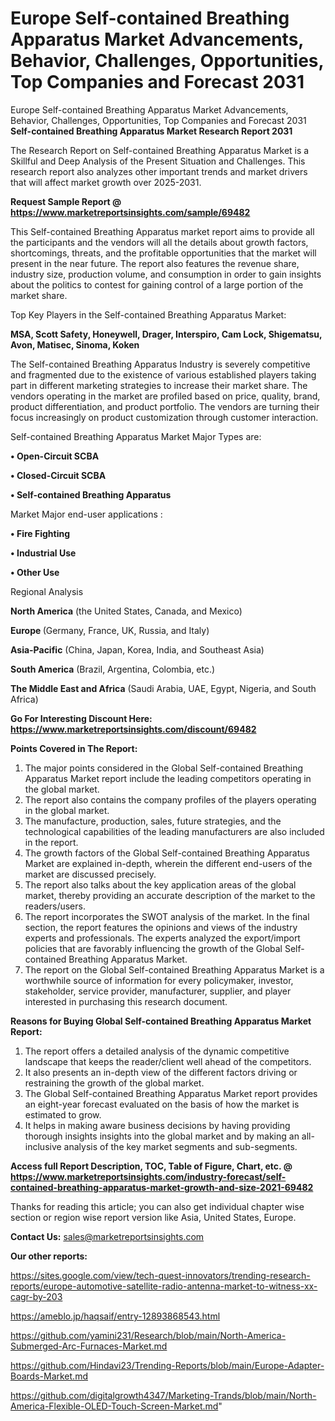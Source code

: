 # Europe Self-contained Breathing Apparatus Market Advancements, Behavior, Challenges, Opportunities, Top Companies and Forecast 2031
Europe Self-contained Breathing Apparatus Market Advancements, Behavior, Challenges, Opportunities, Top Companies and Forecast 2031
<strong>Self-contained Breathing Apparatus Market Research Report 2031</strong>

The Research Report on Self-contained Breathing Apparatus Market is a Skillful and Deep Analysis of the Present Situation and Challenges. This research report also analyzes other important trends and market drivers that will affect market growth over 2025-2031.

<strong>Request Sample Report @ <a href=https://www.marketreportsinsights.com/sample/69482>https://www.marketreportsinsights.com/sample/69482</a></strong>

This Self-contained Breathing Apparatus market report aims to provide all the participants and the vendors will all the details about growth factors, shortcomings, threats, and the profitable opportunities that the market will present in the near future. The report also features the revenue share, industry size, production volume, and consumption in order to gain insights about the politics to contest for gaining control of a large portion of the market share.

Top Key Players in the Self-contained Breathing Apparatus Market:

<strong>MSA, Scott Safety, Honeywell, Drager, Interspiro, Cam Lock, Shigematsu, Avon, Matisec, Sinoma, Koken</strong>

The Self-contained Breathing Apparatus Industry is severely competitive and fragmented due to the existence of various established players taking part in different marketing strategies to increase their market share. The vendors operating in the market are profiled based on price, quality, brand, product differentiation, and product portfolio. The vendors are turning their focus increasingly on product customization through customer interaction.

Self-contained Breathing Apparatus Market Major Types are:

<strong>• Open-Circuit SCBA

• Closed-Circuit SCBA

• Self-contained Breathing Apparatus</strong>

Market Major end-user applications :

<strong>• Fire Fighting

• Industrial Use

• Other Use</strong>

Regional Analysis

</u><strong><b>North America</b></strong> (the United States, Canada, and Mexico)

<strong><b>Europe </b></strong>(Germany, France, UK, Russia, and Italy)

<strong><b>Asia-Pacific</b></strong> (China, Japan, Korea, India, and Southeast Asia)

<strong><b>South America</b></strong> (Brazil, Argentina, Colombia, etc.)

<strong><b>The Middle East and Africa</b></strong> (Saudi Arabia, UAE, Egypt, Nigeria, and South Africa)

<strong>Go For Interesting Discount Here: <a href=https://www.marketreportsinsights.com/discount/69482>https://www.marketreportsinsights.com/discount/69482</a></strong>

<strong>Points Covered in The Report:</strong>
<ol>
  <li>The major points considered in the Global Self-contained Breathing Apparatus Market report include the leading competitors operating in the global market.</li>
  <li>The report also contains the company profiles of the players operating in the global market.</li>
  <li>The manufacture, production, sales, future strategies, and the technological capabilities of the leading manufacturers are also included in the report.</li>
  <li>The growth factors of the Global Self-contained Breathing Apparatus Market are explained in-depth, wherein the different end-users of the market are discussed precisely.</li>
  <li>The report also talks about the key application areas of the global market, thereby providing an accurate description of the market to the readers/users.</li>
  <li>The report incorporates the SWOT analysis of the market. In the final section, the report features the opinions and views of the industry experts and professionals. The experts analyzed the export/import policies that are favorably influencing the growth of the Global Self-contained Breathing Apparatus Market.</li>
  <li>The report on the Global Self-contained Breathing Apparatus Market is a worthwhile source of information for every policymaker, investor, stakeholder, service provider, manufacturer, supplier, and player interested in purchasing this research document.</li>
</ol>
<strong>Reasons for Buying Global Self-contained Breathing Apparatus Market Report:</strong>

<ol>
  <li>The report offers a detailed analysis of the dynamic competitive landscape that keeps the reader/client well ahead of the competitors.</li>
  <li>It also presents an in-depth view of the different factors driving or restraining the growth of the global market.</li>
  <li>The Global Self-contained Breathing Apparatus Market report provides an eight-year forecast evaluated on the basis of how the market is estimated to grow.</li>
  <li>It helps in making aware business decisions by having providing thorough insights insights into the global market and by making an all-inclusive analysis of the key market segments and sub-segments.</li>
</ol>
<strong>Access full Report Description, TOC, Table of Figure, Chart, etc. @ <a href=https://www.marketreportsinsights.com/industry-forecast/self-contained-breathing-apparatus-market-growth-and-size-2021-69482>https://www.marketreportsinsights.com/industry-forecast/self-contained-breathing-apparatus-market-growth-and-size-2021-69482</a></strong>


Thanks for reading this article; you can also get individual chapter wise section or region wise report version like Asia, United States, Europe.

<strong>Contact Us:</strong>
sales@marketreportsinsights.com

<strong>Our other reports:</strong>

<a href=https://sites.google.com/view/tech-quest-innovators/trending-research-reports/europe-automotive-satellite-radio-antenna-market-to-witness-xx-cagr-by-203>https://sites.google.com/view/tech-quest-innovators/trending-research-reports/europe-automotive-satellite-radio-antenna-market-to-witness-xx-cagr-by-203</a>

<a href=https://ameblo.jp/haqsaif/entry-12893868543.html>https://ameblo.jp/haqsaif/entry-12893868543.html</a>

<a href=https://github.com/yamini231/Research/blob/main/North-America-Submerged-Arc-Furnaces-Market.md>https://github.com/yamini231/Research/blob/main/North-America-Submerged-Arc-Furnaces-Market.md</a>

<a href=https://github.com/Hindavi23/Trending-Reports/blob/main/Europe-Adapter-Boards-Market.md>https://github.com/Hindavi23/Trending-Reports/blob/main/Europe-Adapter-Boards-Market.md</a>

<a href=https://github.com/digitalgrowth4347/Marketing-Trands/blob/main/North-America-Flexible-OLED-Touch-Screen-Market.md>https://github.com/digitalgrowth4347/Marketing-Trands/blob/main/North-America-Flexible-OLED-Touch-Screen-Market.md</a>"
